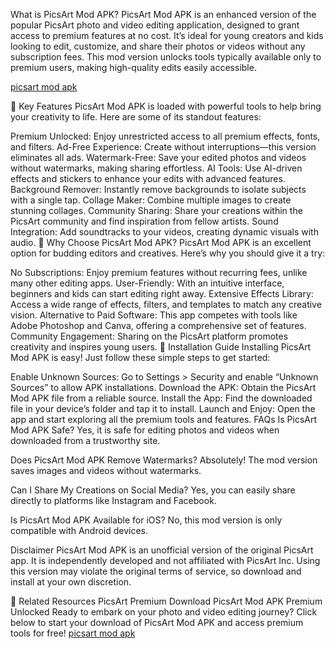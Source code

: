 What is PicsArt Mod APK?
PicsArt Mod APK is an enhanced version of the popular PicsArt photo and video editing application, designed to grant access to premium features at no cost. It’s ideal for young creators and kids looking to edit, customize, and share their photos or videos without any subscription fees. This mod version unlocks tools typically available only to premium users, making high-quality edits easily accessible.

[picsart mod apk](https://picsartprohub.com)

📌 Key Features
PicsArt Mod APK is loaded with powerful tools to help bring your creativity to life. Here are some of its standout features:

Premium Unlocked: Enjoy unrestricted access to all premium effects, fonts, and filters.
Ad-Free Experience: Create without interruptions—this version eliminates all ads.
Watermark-Free: Save your edited photos and videos without watermarks, making sharing effortless.
AI Tools: Use AI-driven effects and stickers to enhance your edits with advanced features.
Background Remover: Instantly remove backgrounds to isolate subjects with a single tap.
Collage Maker: Combine multiple images to create stunning collages.
Community Sharing: Share your creations within the PicsArt community and find inspiration from fellow artists.
Sound Integration: Add soundtracks to your videos, creating dynamic visuals with audio.
🚀 Why Choose PicsArt Mod APK?
PicsArt Mod APK is an excellent option for budding editors and creatives. Here’s why you should give it a try:

No Subscriptions: Enjoy premium features without recurring fees, unlike many other editing apps.
User-Friendly: With an intuitive interface, beginners and kids can start editing right away.
Extensive Effects Library: Access a wide range of effects, filters, and templates to match any creative vision.
Alternative to Paid Software: This app competes with tools like Adobe Photoshop and Canva, offering a comprehensive set of features.
Community Engagement: Sharing on the PicsArt platform promotes creativity and inspires young users.
🔧 Installation Guide
Installing PicsArt Mod APK is easy! Just follow these simple steps to get started:

Enable Unknown Sources: Go to Settings > Security and enable “Unknown Sources” to allow APK installations.
Download the APK: Obtain the PicsArt Mod APK file from a reliable source.
Install the App: Find the downloaded file in your device’s folder and tap it to install.
Launch and Enjoy: Open the app and start exploring all the premium tools and features.
FAQs
Is PicsArt Mod APK Safe?
Yes, it is safe for editing photos and videos when downloaded from a trustworthy site.

Does PicsArt Mod APK Remove Watermarks?
Absolutely! The mod version saves images and videos without watermarks.

Can I Share My Creations on Social Media?
Yes, you can easily share directly to platforms like Instagram and Facebook.

Is PicsArt Mod APK Available for iOS?
No, this mod version is only compatible with Android devices.

Disclaimer
PicsArt Mod APK is an unofficial version of the original PicsArt app. It is independently developed and not affiliated with PicsArt Inc. Using this version may violate the original terms of service, so download and install at your own discretion.

🔗 Related Resources
PicsArt Premium
Download PicsArt Mod APK Premium Unlocked
Ready to embark on your photo and video editing journey? Click below to start your download of PicsArt Mod APK and access premium tools for free!
[picsart mod apk](https://picsartprohub.com)
